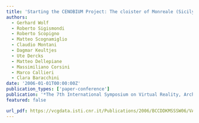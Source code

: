 ```yaml
---
title: 'Starting the CENOBIUM Project: The cloister of Monreale (Sicily) Revealed'
authors:
  - Gerhard Wolf
  - Roberto Sigismondi
  - Roberto Scopigno
  - Matteo Scognamiglio
  - Claudio Montani
  - Dagmar Keultjes
  - Ute Dercks
  - Matteo Dellepiane
  - Massimiliano Corsini
  - Marco Callieri
  - Clara Baracchini
date: '2006-01-01T00:00:00Z'
publication_types: ['paper-conference']
publication: '*The 7th International Symposium on Virtual Reality, Archaeology and Cultural Heritage (VAST 2006)*'
featured: false

url_pdf: https://vcgdata.isti.cnr.it/Publications/2006/BCCDDKMSSSW06/VAST06_Cenobium.pdf
---
```

